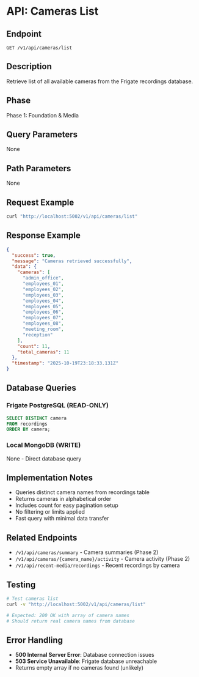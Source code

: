 # API: Cameras List

## Endpoint
`GET /v1/api/cameras/list`

## Description
Retrieve list of all available cameras from the Frigate recordings database.

## Phase
Phase 1: Foundation & Media

## Query Parameters
None

## Path Parameters
None

## Request Example
```bash
curl "http://localhost:5002/v1/api/cameras/list"
```

## Response Example
```json
{
  "success": true,
  "message": "Cameras retrieved successfully",
  "data": {
    "cameras": [
      "admin_office",
      "employees_01",
      "employees_02",
      "employees_03",
      "employees_04",
      "employees_05",
      "employees_06",
      "employees_07",
      "employees_08",
      "meeting_room",
      "reception"
    ],
    "count": 11,
    "total_cameras": 11
  },
  "timestamp": "2025-10-19T23:18:33.131Z"
}
```

## Database Queries
### Frigate PostgreSQL (READ-ONLY)
```sql
SELECT DISTINCT camera 
FROM recordings 
ORDER BY camera;
```

### Local MongoDB (WRITE)
None - Direct database query

## Implementation Notes
- Queries distinct camera names from recordings table
- Returns cameras in alphabetical order
- Includes count for easy pagination setup
- No filtering or limits applied
- Fast query with minimal data transfer

## Related Endpoints
- `/v1/api/cameras/summary` - Camera summaries (Phase 2)
- `/v1/api/cameras/{camera_name}/activity` - Camera activity (Phase 2)
- `/v1/api/recent-media/recordings` - Recent recordings by camera

## Testing
```bash
# Test cameras list
curl -v "http://localhost:5002/v1/api/cameras/list"

# Expected: 200 OK with array of camera names
# Should return real camera names from database
```

## Error Handling
- **500 Internal Server Error**: Database connection issues
- **503 Service Unavailable**: Frigate database unreachable
- Returns empty array if no cameras found (unlikely)
